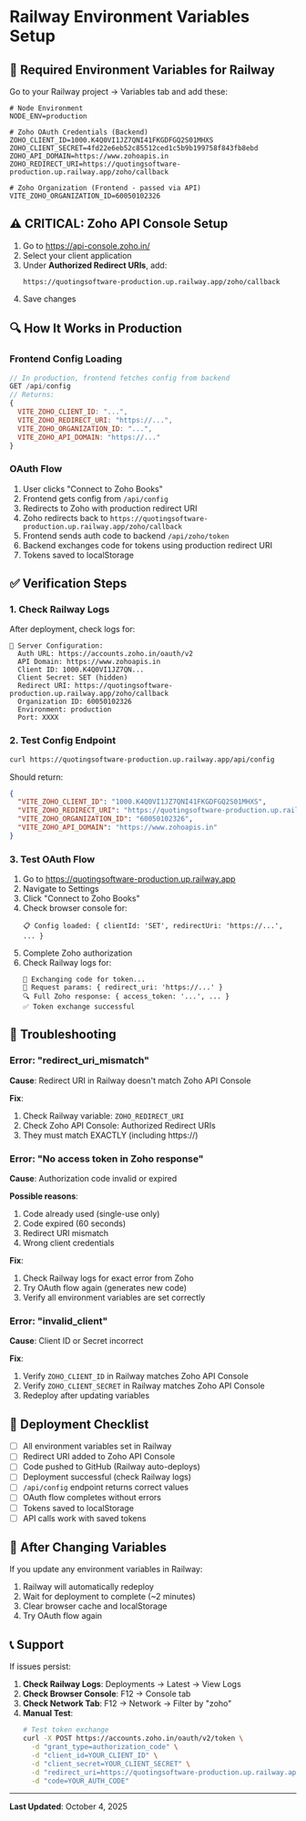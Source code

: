 # Railway Environment Variables Setup

## 🚀 Required Environment Variables for Railway

Go to your Railway project → Variables tab and add these:

```env
# Node Environment
NODE_ENV=production

# Zoho OAuth Credentials (Backend)
ZOHO_CLIENT_ID=1000.K4Q0VI1JZ7QNI41FKGDFGQ2S01MHXS
ZOHO_CLIENT_SECRET=4fd22e6eb52c85512ced1c5b9b199758f843fb8ebd
ZOHO_API_DOMAIN=https://www.zohoapis.in
ZOHO_REDIRECT_URI=https://quotingsoftware-production.up.railway.app/zoho/callback

# Zoho Organization (Frontend - passed via API)
VITE_ZOHO_ORGANIZATION_ID=60050102326
```

## ⚠️ CRITICAL: Zoho API Console Setup

1. Go to https://api-console.zoho.in/
2. Select your client application
3. Under **Authorized Redirect URIs**, add:
   ```
   https://quotingsoftware-production.up.railway.app/zoho/callback
   ```
4. Save changes

## 🔍 How It Works in Production

### Frontend Config Loading
```javascript
// In production, frontend fetches config from backend
GET /api/config
// Returns:
{
  VITE_ZOHO_CLIENT_ID: "...",
  VITE_ZOHO_REDIRECT_URI: "https://...",
  VITE_ZOHO_ORGANIZATION_ID: "...",
  VITE_ZOHO_API_DOMAIN: "https://..."
}
```

### OAuth Flow
1. User clicks "Connect to Zoho Books"
2. Frontend gets config from `/api/config`
3. Redirects to Zoho with production redirect URI
4. Zoho redirects back to `https://quotingsoftware-production.up.railway.app/zoho/callback`
5. Frontend sends auth code to backend `/api/zoho/token`
6. Backend exchanges code for tokens using production redirect URI
7. Tokens saved to localStorage

## ✅ Verification Steps

### 1. Check Railway Logs
After deployment, check logs for:
```
🔐 Server Configuration:
  Auth URL: https://accounts.zoho.in/oauth/v2
  API Domain: https://www.zohoapis.in
  Client ID: 1000.K4Q0VI1JZ7QN...
  Client Secret: SET (hidden)
  Redirect URI: https://quotingsoftware-production.up.railway.app/zoho/callback
  Organization ID: 60050102326
  Environment: production
  Port: XXXX
```

### 2. Test Config Endpoint
```bash
curl https://quotingsoftware-production.up.railway.app/api/config
```

Should return:
```json
{
  "VITE_ZOHO_CLIENT_ID": "1000.K4Q0VI1JZ7QNI41FKGDFGQ2S01MHXS",
  "VITE_ZOHO_REDIRECT_URI": "https://quotingsoftware-production.up.railway.app/zoho/callback",
  "VITE_ZOHO_ORGANIZATION_ID": "60050102326",
  "VITE_ZOHO_API_DOMAIN": "https://www.zohoapis.in"
}
```

### 3. Test OAuth Flow
1. Go to https://quotingsoftware-production.up.railway.app
2. Navigate to Settings
3. Click "Connect to Zoho Books"
4. Check browser console for:
   ```
   📋 Config loaded: { clientId: 'SET', redirectUri: 'https://...', ... }
   ```
5. Complete Zoho authorization
6. Check Railway logs for:
   ```
   🔄 Exchanging code for token...
   📝 Request params: { redirect_uri: 'https://...' }
   🔍 Full Zoho response: { access_token: '...', ... }
   ✅ Token exchange successful
   ```

## 🐛 Troubleshooting

### Error: "redirect_uri_mismatch"

**Cause**: Redirect URI in Railway doesn't match Zoho API Console

**Fix**:
1. Check Railway variable: `ZOHO_REDIRECT_URI`
2. Check Zoho API Console: Authorized Redirect URIs
3. They must match EXACTLY (including https://)

### Error: "No access token in Zoho response"

**Cause**: Authorization code invalid or expired

**Possible reasons**:
1. Code already used (single-use only)
2. Code expired (60 seconds)
3. Redirect URI mismatch
4. Wrong client credentials

**Fix**:
1. Check Railway logs for exact error from Zoho
2. Try OAuth flow again (generates new code)
3. Verify all environment variables are set correctly

### Error: "invalid_client"

**Cause**: Client ID or Secret incorrect

**Fix**:
1. Verify `ZOHO_CLIENT_ID` in Railway matches Zoho API Console
2. Verify `ZOHO_CLIENT_SECRET` in Railway matches Zoho API Console
3. Redeploy after updating variables

## 📝 Deployment Checklist

- [ ] All environment variables set in Railway
- [ ] Redirect URI added to Zoho API Console
- [ ] Code pushed to GitHub (Railway auto-deploys)
- [ ] Deployment successful (check Railway logs)
- [ ] `/api/config` endpoint returns correct values
- [ ] OAuth flow completes without errors
- [ ] Tokens saved to localStorage
- [ ] API calls work with saved tokens

## 🔄 After Changing Variables

If you update any environment variables in Railway:

1. Railway will automatically redeploy
2. Wait for deployment to complete (~2 minutes)
3. Clear browser cache and localStorage
4. Try OAuth flow again

## 📞 Support

If issues persist:

1. **Check Railway Logs**: Deployments → Latest → View Logs
2. **Check Browser Console**: F12 → Console tab
3. **Check Network Tab**: F12 → Network → Filter by "zoho"
4. **Manual Test**:
   ```bash
   # Test token exchange
   curl -X POST https://accounts.zoho.in/oauth/v2/token \
     -d "grant_type=authorization_code" \
     -d "client_id=YOUR_CLIENT_ID" \
     -d "client_secret=YOUR_CLIENT_SECRET" \
     -d "redirect_uri=https://quotingsoftware-production.up.railway.app/zoho/callback" \
     -d "code=YOUR_AUTH_CODE"
   ```

---

**Last Updated**: October 4, 2025
